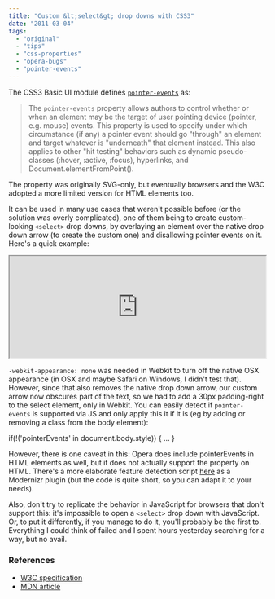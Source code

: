 ```yaml
---
title: "Custom &lt;select&gt; drop downs with CSS3"
date: "2011-03-04"
tags:
  - "original"
  - "tips"
  - "css-properties"
  - "opera-bugs"
  - "pointer-events"
---
```


The CSS3 Basic UI module defines [`pointer-events`](http://dev.w3.org/csswg/css3-ui/#pointer-events) as:

> The `pointer-events` property allows authors to control whether or when an element may be the target of user pointing device (pointer, e.g. mouse) events. This property is used to specify under which circumstance (if any) a pointer event should go "through" an element and target whatever is "underneath" that element instead. This also applies to other "hit testing" behaviors such as dynamic pseudo-classes (:hover, :active, :focus), hyperlinks, and Document.elementFromPoint().

The property was originally SVG-only, but eventually browsers and the W3C adopted a more limited version for HTML elements too.

It can be used in many use cases that weren't possible before (or the solution was overly complicated), one of them being to create custom-looking `<select>` drop downs, by overlaying an element over the native drop down arrow (to create the custom one) and disallowing pointer events on it. Here's a quick example:

<iframe style="width: 100%; height: 200px" src="http://jsfiddle.net/leaverou/XxkSC/embedded/result,css"></iframe>

`-webkit-appearance: none` was needed in Webkit to turn off the native OSX appearance (in OSX and maybe Safari on Windows, I didn't test that). However, since that also removes the native drop down arrow, our custom arrow now obscures part of the text, so we had to add a 30px padding-right to the select element, only in Webkit. You can easily detect if `pointer-events` is supported via JS and only apply this it if it is (eg by adding or removing a class from the body element):

if(!('pointerEvents' in document.body.style)) {
    ...
}

However, there is one caveat in this: Opera does include pointerEvents in HTML elements as well, but it does not actually support the property on HTML. There's a more elaborate feature detection script [here](https://github.com/ausi/Feature-detection-technique-for-pointer-events/blob/master/modernizr-pointerevents.js) as a Modernizr plugin (but the code is quite short, so you can adapt it to your needs).

Also, don't try to replicate the behavior in JavaScript for browsers that don't support this: it's impossible to open a `<select>` drop down with JavaScript. Or, to put it differently, if you manage to do it, you'll probably be the first to. Everything I could think of failed and I spent hours yesterday searching for a way, but no avail.

### References

- [W3C specification](http://dev.w3.org/csswg/css3-ui/#pointer-events)
- [MDN article](https://developer.mozilla.org/en/CSS/pointer-events)
